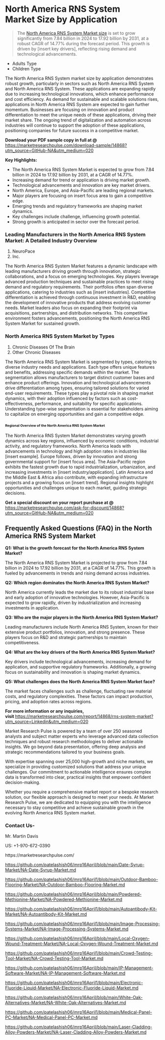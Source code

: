 <h1>North America RNS System Market&nbsp;Size by Application</h1><blockquote><p>The <a href="https://marketresearchpulse.com/download-sample/14868?utm_source=GitHub-NA&amp;utm_medium=020">North America RNS System Market size</a> is set to grow significantly from 7.84 billion in 2024 to 17.92 billion by 2031, at a robust CAGR of 14.77% during the forecast period. This growth is driven by [insert key drivers], reflecting rising demand and technological advancements.</p></blockquote><ul><li>Adults Type<li> Children Type</li></ul><p>The North America RNS System market size by application demonstrates robust growth, particularly in sectors such as North America RNS System and North America RNS System. These applications are expanding rapidly due to increasing technological innovations, which enhance performance and cost efficiency. As demand for sustainable and scalable solutions rises, applications in North America RNS System are expected to gain further momentum. Businesses are focusing on innovation and product differentiation to meet the unique needs of these applications, driving their market share. The ongoing trend of digitalization and automation across industries will continue to support the adoption of these applications, positioning companies for future success in a competitive market.</p><p><strong>Download your PDF sample copy in full at @ </strong><a href="https://marketresearchpulse.com/download-sample/14868?utm_source=GitHub-NA&amp;utm_medium=020">https://marketresearchpulse.com/download-sample/14868?utm_source=GitHub-NA&amp;utm_medium=020</a></p><p><strong>Key Highlights: </strong></p><ul><li>The North America RNS System Market is expected to grow from 7.84 billion in 2024 to 17.92 billion by 2031, at a CAGR of 14.77%.</li><li>Increasing demand for trend or application is driving market growth.</li><li>Technological advancements and innovation are key market drivers.</li><li>North America, Europe, and Asia-Pacific are leading regional markets.</li><li>Major players are focusing on insert focus area to gain a competitive edge.</li><li>Emerging trends and regulatory frameworks are shaping market dynamics.</li><li>Key challenges include challenge, influencing growth potential.</li><li>Strong growth is anticipated in sector over the forecast period.</li></ul><h3>Leading Manufacturers in the North America RNS System Market: A Detailed Industry Overview</h3><ol><li>NeuroPace</li><li>Inc.</li></ol><div class="flex max-w-full flex-col flex-grow"><div class="min-h-8 text-message flex w-full flex-col items-end gap-2 whitespace-normal break-words [.text-message+&amp;]:mt-5" dir="auto" data-message-author-role="assistant" data-message-id="fd8432e4-4910-450d-b182-61b7bfb0a01f" data-message-model-slug="gpt-4o"><div class="flex w-full flex-col gap-1 empty:hidden first:pt-[3px]"><div class="markdown prose w-full break-words dark:prose-invert light"><p>The North America RNS System Market features a dynamic landscape with leading manufacturers driving growth through innovation, strategic collaborations, and a focus on emerging technologies. Key players leverage advanced production techniques and sustainable practices to meet rising demand and regulatory requirements. Their portfolios often span diverse applications, catering to industries such as [insert industries]. Competitive differentiation is achieved through continuous investment in R&amp;D, enabling the development of innovative products that address evolving customer needs. Market leaders also focus on expanding their footprint via acquisitions, partnerships, and distribution networks. This competitive environment fosters advancements, positioning the North America RNS System Market for sustained growth.</p></div></div></div></div><h3>North America RNS System Market by Types</h3><ol><li>Chronic Diseases Of The Brain<li> Other Chronic Diseases</li></ol><div class="flex max-w-full flex-col flex-grow"><div class="min-h-8 text-message flex w-full flex-col items-end gap-2 whitespace-normal break-words [.text-message+&amp;]:mt-5" dir="auto" data-message-author-role="assistant" data-message-id="084470be-0bb7-4664-bddf-5156b4f41249" data-message-model-slug="gpt-4o-mini"><div class="flex w-full flex-col gap-1 empty:hidden first:pt-[3px]"><div class="markdown prose w-full break-words dark:prose-invert light"><p>The North America RNS System Market is segmented by types, catering to diverse industry needs and applications. Each type offers unique features and benefits, addressing specific demands within the market. The segmentation allows manufacturers to target distinct customer bases and enhance product offerings. Innovation and technological advancements drive differentiation among types, ensuring tailored solutions for varied end-user requirements. These types play a pivotal role in shaping market dynamics, with their adoption influenced by factors such as cost-effectiveness, performance, and suitability for specific applications. Understanding type-wise segmentation is essential for stakeholders aiming to capitalize on emerging opportunities and gain a competitive edge.</p></div></div></div></div><h3><span style="font-size: 11px;">Regional Overview of the North America RNS System Market</span></h3><div class="flex max-w-full flex-col flex-grow"><div class="min-h-8 text-message flex w-full flex-col items-end gap-2 whitespace-normal break-words [.text-message+&amp;]:mt-5" dir="auto" data-message-author-role="assistant" data-message-id="e9038762-ce64-4e30-91c9-9bd413514231" data-message-model-slug="gpt-4o-mini"><div class="flex w-full flex-col gap-1 empty:hidden first:pt-[3px]"><div class="markdown prose w-full break-words dark:prose-invert light"><p>The North America RNS System Market demonstrates varying growth dynamics across key regions, influenced by economic conditions, industrial activity, and regulatory frameworks. North America leads with advancements in technology and high adoption rates in industries like [insert example]. Europe follows, driven by innovation and strong governmental support for [insert focus area]. The Asia-Pacific region exhibits the fastest growth due to rapid industrialization, urbanization, and increasing investments in [insert industry/application]. Latin America and the Middle East &amp; Africa also contribute, with expanding infrastructure projects and a growing focus on [insert trend]. Regional insights highlight opportunities and challenges unique to each market, guiding strategic decisions.</p></div></div></div></div><p><strong>Get a special discount on your report purchase at @ </strong><a href="https://marketresearchpulse.com/ask-for-discount/14868?utm_source=GitHub-NA&amp;utm_medium=020">https://marketresearchpulse.com/ask-for-discount/14868?utm_source=GitHub-NA&amp;utm_medium=020</a></p><h2>Frequently Asked Questions (FAQ) in the North America RNS System Market</h2><p><strong>Q1: What is the growth forecast for the North America RNS System Market?</strong></p><p>The North America RNS System Market is projected to grow from 7.84 billion in 2024 to 17.92 billion by 2031, at a CAGR of 14.77%. This growth is fueled by advancements in trends and rising demand across industries.</p><p><strong>Q2: Which region dominates the North America RNS System Market?</strong></p><p>North America currently leads the market due to its robust industrial base and early adoption of innovative technologies. However, Asia-Pacific is expected to grow rapidly, driven by industrialization and increasing investments in application.</p><p><strong>Q3: Who are the major players in the North America RNS System Market?</strong></p><p>Leading manufacturers include North America RNS System, known for their extensive product portfolios, innovation, and strong presence. These players focus on R&amp;D and strategic partnerships to maintain competitiveness.</p><p><strong>Q4: What are the key drivers of the North America RNS System Market?</strong></p><p>Key drivers include technological advancements, increasing demand for application, and supportive regulatory frameworks. Additionally, a growing focus on sustainability and innovation is shaping market dynamics.</p><p><strong>Q5: What challenges does the North America RNS System Market face?</strong></p><p>The market faces challenges such as challenge, fluctuating raw material costs, and regulatory complexities. These factors can impact production, pricing, and adoption rates across regions.</p><p><strong>For more information or any inquiries, visit&nbsp;</strong><a href="https://marketresearchpulse.com/report/14868/rns-system-market?utm_source=Linkedin&utm_medium=020">https://marketresearchpulse.com/report/14868/rns-system-market?utm_source=Linkedin&utm_medium=020</a></p><p>Market Research Pulse is powered by a team of over 250 seasoned analysts and subject matter experts who leverage advanced data collection techniques and robust research methodologies to deliver actionable insights. We go beyond data presentation, offering deep analysis and strategic recommendations tailored to your business goals.</p><p>With expertise spanning over 25,000 high-growth and niche markets, we specialize in providing customized solutions that address your unique challenges. Our commitment to actionable intelligence ensures complex data is transformed into clear, practical insights that empower confident decision-making.</p><p>Whether you require a comprehensive market report or a bespoke research solution, our flexible approach is designed to meet your needs. At Market Research Pulse, we are dedicated to equipping you with the intelligence necessary to stay competitive and achieve sustainable growth in the evolving North America RNS System market.</p><h3><strong>Contact Us-</strong></h3><p>Mr. Martin Davis</p><p>US: +1-970-672-0390</p><p>https://marketresearchpulse.com/</p><p><a href="https://github.com/patelashish06/mrp16April/blob/main/Date-Syrup-Market/NA-Date-Syrup-Market.md">https://github.com/patelashish06/mrp16April/blob/main/Date-Syrup-Market/NA-Date-Syrup-Market.md</a></p><p><a href="https://github.com/patelashish06/mrp16April1/blob/main/Outdoor-Bamboo-Flooring-Market/NA-Outdoor-Bamboo-Flooring-Market.md">https://github.com/patelashish06/mrp16April1/blob/main/Outdoor-Bamboo-Flooring-Market/NA-Outdoor-Bamboo-Flooring-Market.md</a></p><p><a href="https://github.com/patelashish06/mrp16April/blob/main/Powdered-Methionine-Market/NA-Powdered-Methionine-Market.md">https://github.com/patelashish06/mrp16April/blob/main/Powdered-Methionine-Market/NA-Powdered-Methionine-Market.md</a></p><p><a href="https://github.com/patelashish06/mrp16April1/blob/main/Autoantibody-Kit-Market/NA-Autoantibody-Kit-Market.md">https://github.com/patelashish06/mrp16April1/blob/main/Autoantibody-Kit-Market/NA-Autoantibody-Kit-Market.md</a></p><p><a href="https://github.com/patelashish06/mrp16April1/blob/main/Image-Processing-Systems-Market/NA-Image-Processing-Systems-Market.md">https://github.com/patelashish06/mrp16April1/blob/main/Image-Processing-Systems-Market/NA-Image-Processing-Systems-Market.md</a></p><p><a href="https://github.com/patelashish06/mrp16April/blob/main/Local-Oxygen-Wound-Treatment-Market/NA-Local-Oxygen-Wound-Treatment-Market.md">https://github.com/patelashish06/mrp16April/blob/main/Local-Oxygen-Wound-Treatment-Market/NA-Local-Oxygen-Wound-Treatment-Market.md</a></p><p><a href="https://github.com/patelashish06/mrp16April1/blob/main/Crowd-Testing-Tool-Market/NA-Crowd-Testing-Tool-Market.md">https://github.com/patelashish06/mrp16April1/blob/main/Crowd-Testing-Tool-Market/NA-Crowd-Testing-Tool-Market.md</a></p><p><a href="https://github.com/patelashish06/mrp16April/blob/main/IP-Management-Software-Market/NA-IP-Management-Software-Market.md">https://github.com/patelashish06/mrp16April/blob/main/IP-Management-Software-Market/NA-IP-Management-Software-Market.md</a></p><p><a href="https://github.com/patelashish06/mrp16April1/blob/main/Electronic-Fluoride-Liquid-Market/NA-Electronic-Fluoride-Liquid-Market.md">https://github.com/patelashish06/mrp16April1/blob/main/Electronic-Fluoride-Liquid-Market/NA-Electronic-Fluoride-Liquid-Market.md</a></p><p><a href="https://github.com/patelashish06/mrp16April/blob/main/White-Oak-Alternatives-Market/NA-White-Oak-Alternatives-Market.md">https://github.com/patelashish06/mrp16April/blob/main/White-Oak-Alternatives-Market/NA-White-Oak-Alternatives-Market.md</a></p><p><a href="https://github.com/patelashish06/mrp16April1/blob/main/Medical-Panel-PC-Market/NA-Medical-Panel-PC-Market.md">https://github.com/patelashish06/mrp16April1/blob/main/Medical-Panel-PC-Market/NA-Medical-Panel-PC-Market.md</a></p><p><a href="https://github.com/patelashish06/mrp16April/blob/main/Laser-Cladding-Alloy-Powders-Market/NA-Laser-Cladding-Alloy-Powders-Market.md">https://github.com/patelashish06/mrp16April/blob/main/Laser-Cladding-Alloy-Powders-Market/NA-Laser-Cladding-Alloy-Powders-Market.md</a></p>